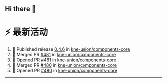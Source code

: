 ## Hi there 👋

<!--

**Here are some ideas to get you started:**

🙋‍♀️ A short introduction - what is your organization all about?
🌈 Contribution guidelines - how can the community get involved?
👩‍💻 Useful resources - where can the community find your docs? Is there anything else the community should know?
🍿 Fun facts - what does your team eat for breakfast?
🧙 Remember, you can do mighty things with the power of [Markdown](https://docs.github.com/github/writing-on-github/getting-started-with-writing-and-formatting-on-github/basic-writing-and-formatting-syntax)
-->


# ⚡ 最新活动

<!--START_SECTION:activity-->
1. 🚀 Published release [0.4.6](https://github.com/kne-union/components-core/releases/tag/0.4.6) in [kne-union/components-core](https://github.com/kne-union/components-core)
2. 🎉 Merged PR [#481](https://github.com/kne-union/components-core/pull/481) in [kne-union/components-core](https://github.com/kne-union/components-core)
3. 💪 Opened PR [#481](https://github.com/kne-union/components-core/pull/481) in [kne-union/components-core](https://github.com/kne-union/components-core)
4. 🎉 Merged PR [#480](https://github.com/kne-union/components-core/pull/480) in [kne-union/components-core](https://github.com/kne-union/components-core)
5. 💪 Opened PR [#480](https://github.com/kne-union/components-core/pull/480) in [kne-union/components-core](https://github.com/kne-union/components-core)
<!--END_SECTION:activity-->

---

